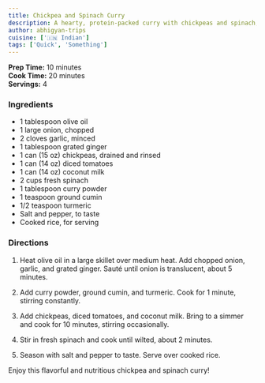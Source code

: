 ```yaml
---
title: Chickpea and Spinach Curry
description: A hearty, protein-packed curry with chickpeas and spinach, perfect for a comforting meal.
author: abhigyan-trips
cuisine: ['🇮🇳 Indian']
tags: ['Quick', 'Something']
---
```


**Prep Time:** 10 minutes  
**Cook Time:** 20 minutes  
**Servings:** 4

### Ingredients

- 1 tablespoon olive oil
- 1 large onion, chopped
- 2 cloves garlic, minced
- 1 tablespoon grated ginger
- 1 can (15 oz) chickpeas, drained and rinsed
- 1 can (14 oz) diced tomatoes
- 1 can (14 oz) coconut milk
- 2 cups fresh spinach
- 1 tablespoon curry powder
- 1 teaspoon ground cumin
- 1/2 teaspoon turmeric
- Salt and pepper, to taste
- Cooked rice, for serving

### Directions

1. Heat olive oil in a large skillet over medium heat. Add chopped onion, garlic, and grated ginger. Sauté until onion is translucent, about 5 minutes.

2. Add curry powder, ground cumin, and turmeric. Cook for 1 minute, stirring constantly.

3. Add chickpeas, diced tomatoes, and coconut milk. Bring to a simmer and cook for 10 minutes, stirring occasionally.

4. Stir in fresh spinach and cook until wilted, about 2 minutes.

5. Season with salt and pepper to taste. Serve over cooked rice.

Enjoy this flavorful and nutritious chickpea and spinach curry!
